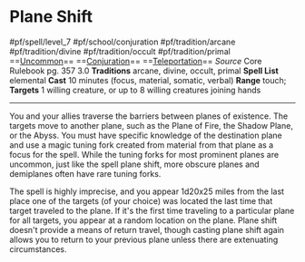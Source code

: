 # Plane Shift
#pf/spell/level_7 #pf/school/conjuration #pf/tradition/arcane #pf/tradition/divine #pf/tradition/occult #pf/tradition/primal
==[Uncommon](../../../Traits/Uncommon.md)== ==[Conjuration](../../../Traits/Conjuration.md)== ==[Teleportation](../../../Traits/Teleportation.md)==
*Source* Core Rulebook pg. 357 3.0
**Traditions** arcane, divine, occult, primal
**Spell List** elemental
**Cast** 10 minutes (focus, material, somatic, verbal)
**Range** touch; **Targets** 1 willing creature, or up to 8 willing creatures joining hands

---
You and your allies traverse the barriers between planes of existence. The targets move to another plane, such as the Plane of Fire, the Shadow Plane, or the Abyss. You must have specific knowledge of the destination plane and use a magic tuning fork created from material from that plane as a focus for the spell. While the tuning forks for most prominent planes are uncommon, just like the spell plane shift, more obscure planes and demiplanes often have rare tuning forks.

The spell is highly imprecise, and you appear 1d20x25 miles from the last place one of the targets (of your choice) was located the last time that target traveled to the plane. If it's the first time traveling to a particular plane for all targets, you appear at a random location on the plane. Plane shift doesn't provide a means of return travel, though casting plane shift again allows you to return to your previous plane unless there are extenuating circumstances.